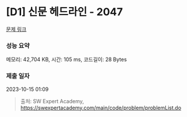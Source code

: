 # [D1] 신문 헤드라인 - 2047 

[문제 링크](https://swexpertacademy.com/main/code/problem/problemDetail.do?contestProbId=AV5QKsLaAy0DFAUq) 

### 성능 요약

메모리: 42,704 KB, 시간: 105 ms, 코드길이: 28 Bytes

### 제출 일자

2023-10-15 01:09



> 출처: SW Expert Academy, https://swexpertacademy.com/main/code/problem/problemList.do